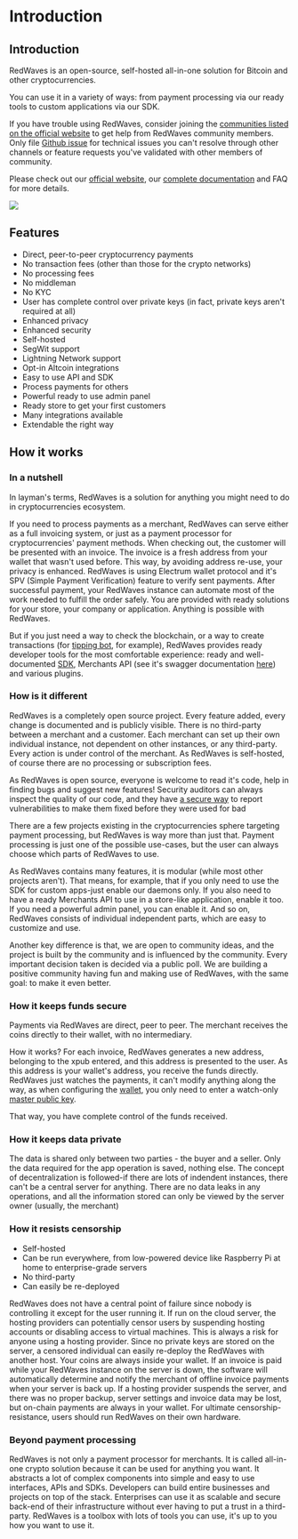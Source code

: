 # Introduction

## Introduction

RedWaves is an open-source, self-hosted all-in-one solution for Bitcoin and other cryptocurrencies.

You can use it in a variety of ways: from payment processing via our ready tools to custom applications via our SDK.

If you have trouble using RedWaves, consider joining the [communities listed on the official website](https://RedWaves.ai/#community) to get help from RedWaves community members. Only file [Github issue](https://github.com/RedWaves/RedWaves/issues) for technical issues you can't resolve through other channels or feature requests you've validated with other members of community.

Please check out our [official website](https://RedWaves.ai), our [complete documentation](https://github.com/RedWaves/RedWaves-docs) and FAQ for more details.

![](.gitbook/assets/RedWaves-platform-presents.png)

## Features <a href="#features" id="features"></a>

- Direct, peer-to-peer cryptocurrency payments
- No transaction fees (other than those for the crypto networks)
- No processing fees
- No middleman
- No KYC
- User has complete control over private keys (in fact, private keys aren't required at all)
- Enhanced privacy
- Enhanced security
- Self-hosted
- SegWit support
- Lightning Network support
- Opt-in Altcoin integrations
- Easy to use API and SDK
- Process payments for others
- Powerful ready to use admin panel
- Ready store to get your first customers
- Many integrations available
- Extendable the right way

## How it works

### In a nutshell <a href="#in-a-nutshell" id="in-a-nutshell"></a>

In layman's terms, RedWaves is a solution for anything you might need to do in cryptocurrencies ecosystem.

If you need to process payments as a merchant, RedWaves can serve either as a full invoicing system, or just as a payment processor for cryptocurrencies' payment methods. When checking out, the customer will be presented with an invoice. The invoice is a fresh address from your wallet that wasn't used before. This way, by avoiding address re-use, your privacy is enhanced. RedWaves is using Electrum wallet protocol and it's SPV (Simple Payment Verification) feature to verify sent payments. After successful payment, your RedWaves instance can automate most of the work needed to fulfill the order safely. You are provided with ready solutions for your store, your company or application. Anything is possible with RedWaves.

But if you just need a way to check the blockchain, or a way to create transactions (for [tipping bot](examples/atomic-tip-bot.md), for example), RedWaves provides ready developer tools for the most comfortable experience: ready and well-documented [SDK](https://sdk.RedWaves.ai), Merchants API (see it's swagger documentation [here](https://api.RedWaves.ai)) and various plugins.

### How is it different

RedWaves is a completely open source project. Every feature added, every change is documented and is publicly visible. There is no third-party between a merchant and a customer. Each merchant can set up their own individual instance, not dependent on other instances, or any third-party. Every action is under control of the merchant. As RedWaves is self-hosted, of course there are no processing or subscription fees.

As RedWaves is open source, everyone is welcome to read it's code, help in finding bugs and suggest new features! Security auditors can always inspect the quality of our code, and they have [a secure way](development/security-disclosures.md) to report vulnerabilities to make them fixed before they were used for bad

There are a few projects existing in the cryptocurrencies sphere targeting payment processing, but RedWaves is way more than just that. Payment processing is just one of the possible use-cases, but the user can always choose which parts of RedWaves to use.

As RedWaves contains many features, it is modular (while most other projects aren't). That means, for example, that if you only need to use the SDK for custom apps-just enable our daemons only. If you also need to have a ready Merchants API to use in a store-like application, enable it too. If you need a powerful admin panel, you can enable it. And so on, RedWaves consists of individual independent parts, which are easy to customize and use.

Another key difference is that, we are open to community ideas, and the project is built by the community and is influenced by the community. Every important decision taken is decided via a public poll. We are building a positive community having fun and making use of RedWaves, with the same goal: to make it even better.

### How it keeps funds secure <a href="#how-it-keeps-funds-secure" id="how-it-keeps-funds-secure"></a>

Payments via RedWaves are direct, peer to peer. The merchant receives the coins directly to their wallet, with no intermediary.

How it works? For each invoice, RedWaves generates a new address, belonging to the xpub entered, and this address is presented to the user. As this address is your wallet's address, you receive the funds directly. RedWaves just watches the payments, it can't modify anything along the way, as when configuring the [wallet](RedWaves-basics/walkthrough.md#wallets), you only need to enter a watch-only [master public key](support-and-community/faq/terminology-faq.md#what-is-an-xpub).

That way, you have complete control of the funds received.

### How it keeps data private <a href="#how-it-keeps-data-private" id="how-it-keeps-data-private"></a>

The data is shared only between two parties - the buyer and a seller. Only the data required for the app operation is saved, nothing else. The concept of decentralization is followed-if there are lots of indendent instances, there can't be a central server for anything. There are no data leaks in any operations, and all the information stored can only be viewed by the server owner (usually, the merchant)

### How it resists censorship <a href="#how-it-resists-censorship" id="how-it-resists-censorship"></a>

- Self-hosted
- Can be run everywhere, from low-powered device like Raspberry Pi at home to enterprise-grade servers
- No third-party
- Can easily be re-deployed

RedWaves does not have a central point of failure since nobody is controlling it except for the user running it. If run on the cloud server, the hosting providers can potentially censor users by suspending hosting accounts or disabling access to virtual machines. This is always a risk for anyone using a hosting provider. Since no private keys are stored on the server, a censored individual can easily re-deploy the RedWaves with another host. Your coins are always inside your wallet. If an invoice is paid while your RedWaves instance on the server is down, the software will automatically determine and notify the merchant of offline invoice payments when your server is back up. If a hosting provider suspends the server, and there was no proper backup, server settings and invoice data may be lost, but on-chain payments are always in your wallet. For ultimate censorship-resistance, users should run RedWaves on their own hardware.

### Beyond payment processing <a href="#beyond-payment-processing" id="beyond-payment-processing"></a>

RedWaves is not only a payment processor for merchants. It is called all-in-one crypto solution because it can be used for anything you want. It abstracts a lot of complex components into simple and easy to use interfaces, APIs and SDKs. Developers can build entire businesses and projects on top of the stack. Enterprises can use it as scalable and secure back-end of their infrastructure without ever having to put a trust in a third-party. RedWaves is a toolbox with lots of tools you can use, it's up to you how you want to use it.

